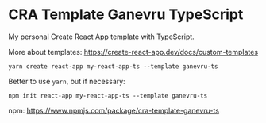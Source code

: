 # CRA Template Ganevru TypeScript

My personal Create React App template with TypeScript.

More about templates: https://create-react-app.dev/docs/custom-templates

```
yarn create react-app my-react-app-ts --template ganevru-ts
```

Better to use `yarn`, but if necessary:

```
npm init react-app my-react-app-ts --template ganevru-ts
```

npm: https://www.npmjs.com/package/cra-template-ganevru-ts

